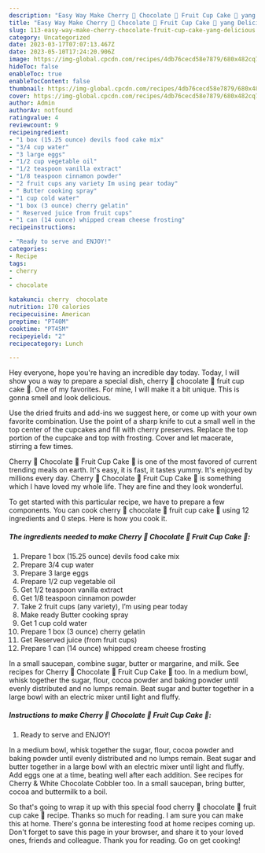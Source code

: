 ```yaml
---
description: "Easy Way Make Cherry 🍒 Chocolate 🍫 Fruit Cup Cake 🍰 yang Delicious"
title: "Easy Way Make Cherry 🍒 Chocolate 🍫 Fruit Cup Cake 🍰 yang Delicious"
slug: 113-easy-way-make-cherry-chocolate-fruit-cup-cake-yang-delicious
category: Uncategorized
date: 2023-03-17T07:07:13.467Z
date: 2023-05-10T17:24:20.906Z
image: https://img-global.cpcdn.com/recipes/4db76cecd58e7879/680x482cq70/cherry-chocolate-fruit-cup-cake-recipe-main-photo.jpg
hideToc: false
enableToc: true
enableTocContent: false
thumbnail: https://img-global.cpcdn.com/recipes/4db76cecd58e7879/680x482cq70/cherry-chocolate-fruit-cup-cake-recipe-main-photo.jpg
cover: https://img-global.cpcdn.com/recipes/4db76cecd58e7879/680x482cq70/cherry-chocolate-fruit-cup-cake-recipe-main-photo.jpg
author: Admin
authorAv: notfound
ratingvalue: 4
reviewcount: 9
recipeingredient:
- "1 box (15.25 ounce) devils food cake mix"
- "3/4 cup water"
- "3 large eggs"
- "1/2 cup vegetable oil"
- "1/2 teaspoon vanilla extract"
- "1/8 teaspoon cinnamon powder"
- "2 fruit cups any variety Im using pear today"
- " Butter cooking spray"
- "1 cup cold water"
- "1 box (3 ounce) cherry gelatin"
- " Reserved juice from fruit cups"
- "1 can (14 ounce) whipped cream cheese frosting"
recipeinstructions:

- "Ready to serve and ENJOY!"
categories:
- Recipe
tags:
- cherry
- 
- chocolate

katakunci: cherry  chocolate 
nutrition: 170 calories
recipecuisine: American
preptime: "PT40M"
cooktime: "PT45M"
recipeyield: "2"
recipecategory: Lunch

---
```



Hey everyone, hope you're having an incredible day today. Today, I will show you a way to prepare a special dish, cherry 🍒 chocolate 🍫 fruit cup cake 🍰. One of my favorites. For mine, I will make it a bit unique. This is gonna smell and look delicious.

Use the dried fruits and add-ins we suggest here, or come up with your own favorite combination. Use the point of a sharp knife to cut a small well in the top center of the cupcakes and fill with cherry preserves. Replace the top portion of the cupcake and top with frosting. Cover and let macerate, stirring a few times.

Cherry 🍒 Chocolate 🍫 Fruit Cup Cake 🍰 is one of the most favored of current trending meals on earth. It's easy, it is fast, it tastes yummy. It's enjoyed by millions every day. Cherry 🍒 Chocolate 🍫 Fruit Cup Cake 🍰 is something which I have loved my whole life. They are fine and they look wonderful.


To get started with this particular recipe, we have to prepare a few components. You can cook cherry 🍒 chocolate 🍫 fruit cup cake 🍰 using 12 ingredients and 0 steps. Here is how you cook it.

<!--inarticleads1-->

##### The ingredients needed to make Cherry 🍒 Chocolate 🍫 Fruit Cup Cake 🍰:

1. Prepare 1 box (15.25 ounce) devils food cake mix
1. Prepare 3/4 cup water
1. Prepare 3 large eggs
1. Prepare 1/2 cup vegetable oil
1. Get 1/2 teaspoon vanilla extract
1. Get 1/8 teaspoon cinnamon powder
1. Take 2 fruit cups (any variety), I’m using pear today
1. Make ready  Butter cooking spray
1. Get 1 cup cold water
1. Prepare 1 box (3 ounce) cherry gelatin
1. Get  Reserved juice (from fruit cups)
1. Prepare 1 can (14 ounce) whipped cream cheese frosting


In a small saucepan, combine sugar, butter or margarine, and milk. See recipes for Cherry 🍒 Chocolate 🍫 Fruit Cup Cake 🍰 too. In a medium bowl, whisk together the sugar, flour, cocoa powder and baking powder until evenly distributed and no lumps remain. Beat sugar and butter together in a large bowl with an electric mixer until light and fluffy. 

<!--inarticleads2-->

##### Instructions to make Cherry 🍒 Chocolate 🍫 Fruit Cup Cake 🍰:


1. Ready to serve and ENJOY!

In a medium bowl, whisk together the sugar, flour, cocoa powder and baking powder until evenly distributed and no lumps remain. Beat sugar and butter together in a large bowl with an electric mixer until light and fluffy. Add eggs one at a time, beating well after each addition. See recipes for Cherry &amp; White Chocolate Cobbler too. In a small saucepan, bring butter, cocoa and buttermilk to a boil. 

So that's going to wrap it up with this special food cherry 🍒 chocolate 🍫 fruit cup cake 🍰 recipe. Thanks so much for reading. I am sure you can make this at home. There's gonna be interesting food at home recipes coming up. Don't forget to save this page in your browser, and share it to your loved ones, friends and colleague. Thank you for reading. Go on get cooking!
